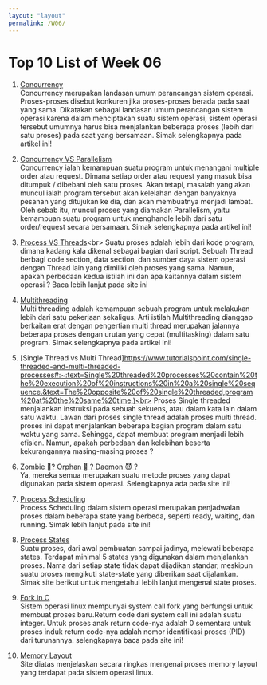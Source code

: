 ```yaml
---
layout: "layout"
permalink: /W06/
---
```


# Top 10 List of Week 06

1. [Concurrency](https://www.geeksforgeeks.org/concurrency-in-operating-system/)<br>
Concurrency merupakan landasan umum perancangan sistem operasi. Proses-proses disebut konkuren jika proses-proses berada pada saat yang sama. Dikatakan sebagai landasan umum perancangan sistem operasi karena dalam menciptakan suatu sistem operasi, sistem operasi tersebut umumnya harus bisa menjalankan beberapa proses (lebih dari satu proses) pada saat yang bersamaan. Simak selengkapnya pada artikel ini!

2. [Concurrency VS Parallelism](https://medium.com/@itIsMadhavan/concurrency-vs-parallelism-a-brief-review-b337c8dac350)<br>
Concurrency ialah kemampuan suatu program untuk menangani multiple order atau request. Dimana setiap order atau request yang masuk bisa ditumpuk / dibebani oleh satu proses. Akan tetapi, masalah yang akan muncul ialah program tersebut akan kelelahan dengan banyaknya pesanan yang ditujukan ke dia, dan akan membuatnya menjadi lambat. Oleh sebab itu, muncul proses yang diamakan Parallelism, yaitu kemampuan suatu program untuk menghandle lebih dari satu order/request secara bersamaan. Simak selengkapnya pada artikel ini!

3. [Process VS Threads](https://www.guru99.com/difference-between-process-and-thread.html#:~:text=Process%20means%20a%20program%20is,Lightweight%2C%20whereas%20Threads%20are%20Lightweight.&text=A%20Process%20is%20mostly%20isolated,share%20data%20with%20each%20other.)<br>
Suatu proses adalah lebih dari kode program, dimana kadang kala dikenal sebagai bagian dari script. Sebuah Thread berbagi code section, data section, dan sumber daya sistem operasi dengan Thread lain yang dimiliki oleh proses yang sama. Namun, apakah perbedaan kedua istilah ini dan apa kaitannya dalam sistem operasi ? Baca lebih lanjut pada site ini

4. [Multithreading](https://www.tutorialspoint.com/operating_system/os_multi_threading.htm)<br>
Multi threading adalah kemampuan sebuah program untuk melakukan lebih dari satu pekerjaan sekaligus. Arti istilah Multithreading dianggap berkaitan erat dengan pengertian multi thread merupakan jalannya beberapa proses dengan urutan yang cepat (multitasking) dalam satu program. Simak selengkapnya pada artikel ini!

5. [Single Thread vs Multi Thread]https://www.tutorialspoint.com/single-threaded-and-multi-threaded-processes#:~:text=Single%20threaded%20processes%20contain%20the%20execution%20of%20instructions%20in%20a%20single%20sequence.&text=The%20opposite%20of%20single%20threaded,program%20at%20the%20same%20time.)<br>
Proses Single threaded menjalankan instruksi pada sebuah sekuens, atau dalam kata lain dalam satu waktu. Lawan dari proses single thread adalah proses multi thread. proses ini dapat menjalankan beberapa bagian program dalam satu waktu yang sama. Sehingga, dapat membuat program menjadi lebih efisien. Namun, apakah perbedaan dan kelebihan beserta kekurangannya masing-masing proses ? 

6. [Zombie 🧟‍? Orphan 🥺 ? Daemon 😈 ? ](https://www.tutorialspoint.com/zombie-vs-orphan-vs-daemon-processes)<br>
Ya, mereka semua merupakan suatu metode proses yang dapat digunakan pada sistem operasi. Selengkapnya ada pada site ini!

7. [Process Scheduling](https://www.guru99.com/process-scheduling.html)<br>
Process Scheduling dalam sistem operasi merupakan penjadwalan proses dalam beberapa state yang berbeda, seperti ready, waiting, dan running. Simak lebih lanjut pada site ini!

8. [Process States](https://www.javatpoint.com/os-process-states)<br>
Suatu proses, dari awal pembuatan sampai jadinya, melewati beberapa states. Terdapat minimal 5 states yang digunakan dalam menjalankan proses. Nama dari setiap state tidak dapat dijadikan standar, meskipun suatu proses mengikuti state-state yang diberikan saat dijalankan. Simak site berikut untuk mengetahui lebih lanjut mengenai state proses.

9. [Fork in C](https://www.geeksforgeeks.org/fork-system-call/)<br>
Sistem operasi linux mempunyai system call fork yang berfungsi untuk membuat proses baru.Return code dari system call ini adalah suatu integer. Untuk proses anak return code-nya adalah 0 sementara untuk proses induk return code-nya adalah nomor identifikasi proses (PID) dari turunannya. selengkapnya baca pada site ini!

10. [Memory Layout](https://medium.com/@shoheiyokoyama/understanding-memory-layout-4ef452c2e709)<br>
Site diatas menjelaskan secara ringkas mengenai proses memory layout yang terdapat pada sistem operasi linux. 
